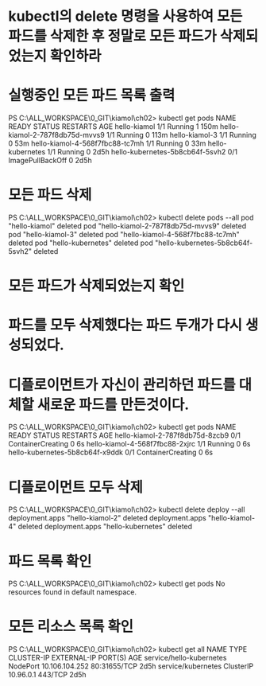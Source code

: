 <!-- 쿠버네티스의 리소스 관리 이해하기 -->
# kubectl의 delete 명령을 사용하여 모든 파드를 삭제한 후 정말로 모든 파드가 삭제되었는지 확인하라

<!-- 파드 삭제 -->
# 실행중인 모든 파드 목록 출력
PS C:\ALL_WORKSPACE\0_GIT\kiamol\ch02> kubectl get pods
NAME                              READY   STATUS             RESTARTS   AGE
hello-kiamol                      1/1     Running            1          150m
hello-kiamol-2-787f8db75d-mvvs9   1/1     Running            0          113m
hello-kiamol-3                    1/1     Running            0          53m
hello-kiamol-4-568f7fbc88-tc7mh   1/1     Running            0          33m
hello-kubernetes                  1/1     Running            0          2d5h
hello-kubernetes-5b8cb64f-5svh2   0/1     ImagePullBackOff   0          2d5h

# 모든 파드 삭제
PS C:\ALL_WORKSPACE\0_GIT\kiamol\ch02> kubectl delete pods --all
pod "hello-kiamol" deleted
pod "hello-kiamol-2-787f8db75d-mvvs9" deleted
pod "hello-kiamol-3" deleted
pod "hello-kiamol-4-568f7fbc88-tc7mh" deleted
pod "hello-kubernetes" deleted
pod "hello-kubernetes-5b8cb64f-5svh2" deleted

# 모든 파드가 삭제되었는지 확인
# 파드를 모두 삭제했다는 파드 두개가 다시 생성되었다.
# 디플로이먼트가 자신이 관리하던 파드를 대체할 새로운 파드를 만든것이다.
PS C:\ALL_WORKSPACE\0_GIT\kiamol\ch02> kubectl get pods
NAME                              READY   STATUS              RESTARTS   AGE
hello-kiamol-2-787f8db75d-8zcb9   0/1     ContainerCreating   0          6s
hello-kiamol-4-568f7fbc88-2xjrc   1/1     Running             0          6s
hello-kubernetes-5b8cb64f-x9ddk   0/1     ContainerCreating   0          6s

<!-- 디플로이먼트 삭제 -->
#  디플로이먼트 모두 삭제
PS C:\ALL_WORKSPACE\0_GIT\kiamol\ch02> kubectl delete deploy --all
deployment.apps "hello-kiamol-2" deleted
deployment.apps "hello-kiamol-4" deleted
deployment.apps "hello-kubernetes" deleted

# 파드 목록 확인
PS C:\ALL_WORKSPACE\0_GIT\kiamol\ch02> kubectl get pods
No resources found in default namespace.

# 모든 리소스 목록 확인
PS C:\ALL_WORKSPACE\0_GIT\kiamol\ch02> kubectl get all
NAME                       TYPE        CLUSTER-IP       EXTERNAL-IP   PORT(S)        AGE
service/hello-kubernetes   NodePort    10.106.104.252   <none>        80:31655/TCP   2d5h
service/kubernetes         ClusterIP   10.96.0.1        <none>        443/TCP        2d5h